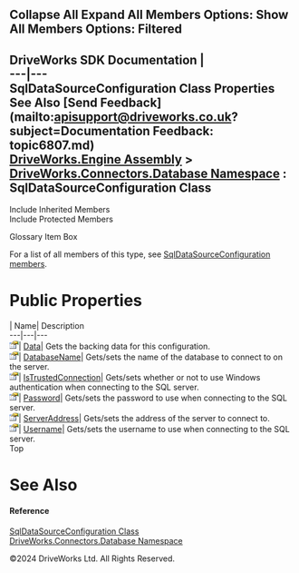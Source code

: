        

 Collapse All Expand All  Members Options: Show All  Members Options: Filtered   
---  
DriveWorks SDK Documentation  |   
---|---  
SqlDataSourceConfiguration Class Properties   
See Also [Send Feedback](mailto:apisupport@driveworks.co.uk?subject=Documentation Feedback: topic6807.md)  
[DriveWorks.Engine Assembly](topic2156.md) > [DriveWorks.Connectors.Database Namespace](topic6754.md) : SqlDataSourceConfiguration Class  
---  
  
Include Inherited Members    
Include Protected Members    


Glossary Item Box

For a list of all members of this type, see [SqlDataSourceConfiguration members](topic6808.md).

# Public Properties

| Name| Description  
---|---|---  
![Public Property](dotnetimages/publicProperty.gif)| [Data](topic6814.md)| Gets the backing data for this configuration.   
![Public Property](dotnetimages/publicProperty.gif)| [DatabaseName](topic6815.md)| Gets/sets the name of the database to connect to on the server.   
![Public Property](dotnetimages/publicProperty.gif)| [IsTrustedConnection](topic6816.md)| Gets/sets whether or not to use Windows authentication when connecting to the SQL server.   
![Public Property](dotnetimages/publicProperty.gif)| [Password](topic6817.md)| Gets/sets the password to use when connecting to the SQL server.   
![Public Property](dotnetimages/publicProperty.gif)| [ServerAddress](topic6818.md)| Gets/sets the address of the server to connect to.   
![Public Property](dotnetimages/publicProperty.gif)| [Username](topic6819.md)| Gets/sets the username to use when connecting to the SQL server.   
Top

# See Also

#### Reference

[SqlDataSourceConfiguration Class](topic6807.md)   
[DriveWorks.Connectors.Database Namespace](topic6754.md)

©2024 DriveWorks Ltd. All Rights Reserved.
